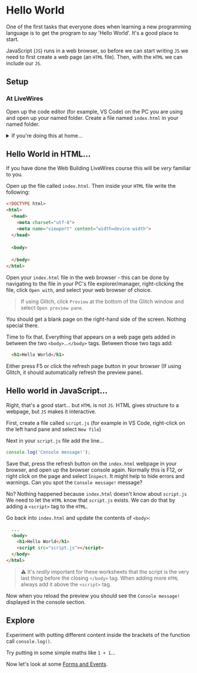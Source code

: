 # Hello World

One of the first tasks that everyone does when learning a new programming language is to get the program to say 'Hello World'. It's a good place to start.

JavaScript (`JS`) runs in a web browser, so before we can start writing `JS` we need to first create a web page (an `HTML` file). Then, with the `HTML` we can include our `JS`.

## Setup

### At LiveWires

Open up the code editor (for example, VS Code) on the PC you are using and open up your named folder. Create a file named `index.html` in your named folder.

<details>
  <summary>If you're doing this at home…</summary>

### Glitch

If you are doing this course outside of LiveWires, you can use a website called Glitch that allows you to write code and share it with people very easily.

For this worksheet, you're going to need a Glitch project. This will be based on our starter project. Navigate to [glitch.com/~livewires-01-hello-world](https://glitch.com/~livewires-01-hello-world), and "remix" the project to create your own copy that you can edit:

![Remixing glitch project](img/glitch-remix.png)

You should now have a new Glitch project with four files in:

- `.env` (This can be ignored)
- `README.md`
- `index.html`
- `script.js`

Note: anonymous projects expire on Glitch after 5 days. If you wish to keep your code after LiveWires, you will need to either download the code, or create an account.

</details>

## Hello World in HTML…

If you have done the Web Building LiveWires course this will be _very_ familiar to you.

Open up the file called `index.html`. Then inside your `HTML` file write the following:

```HTML
<!DOCTYPE html>
<html>
  <head>
    <meta charset="utf-8">
    <meta name="viewport" content="width=device-width">
  </head>

  <body>

  </body>
</html>
```

Open your `index.html` file in the web browser - this can be done by navigating to the file in your PC's file explorer/manager, right-clicking the file, click `Open with`, and select your web browser of choice.

> If using Glitch, click `Preview` at the bottom of the Glitch window and select `Open preview pane`.

You should get a blank page on the right-hand side of the screen. Nothing special there.

Time to fix that. Everything that appears on a web page gets added in between the two `<body>`...`</body>` tags. Between those two tags add:

```HTML
  <h1>Hello World</h1>
```

Either press F5 or click the refresh page button in your browser (If using Glitch, it should automatically refresh the preview pane).

## Hello world in JavaScript…

Right, that's a good start… but `HTML` is not `JS`. HTML gives structure to a webpage, but `JS` makes it interactive.

First, create a file called `script.js` (for example in VS Code, right-click on the left hand pane and select `New file`)

Next in your `script.js` file add the line…

```JavaScript
console.log('Console message!');
```

Save that, press the refresh button on the `index.html` webpage in your browser, and open up the browser console again. Normally this is F12, or right click on the page and select `Inspect`. It might help to hide errors and warnings. Can you spot the `Console message!` message?

No? Nothing happened because `index.html` doesn't know about `script.js` We need to let the `HTML` know that `script.js` exists. We can do that by adding a `<script>` tag to the `HTML`.

Go back into `index.html` and update the contents of `<body>`:

```HTML
  ...
  <body>
    <h1>Hello World</h1>
    <script src="script.js"></script>
  </body>
</html>
```

> ⚠️ It's _really_ important for these worksheets that the script is the very last thing before the closing `</body>` tag. When adding more `HTML` always add it above the `<script>` tag.

Now when you reload the preview you should see the `Console message!` displayed in the console section.

## Explore

Experiment with putting different content inside the brackets of the function call `console.log()`.

Try putting in some simple maths like `1 + 1`…

Now let's look at some [Forms and Events](02-forms-and-events.md).
